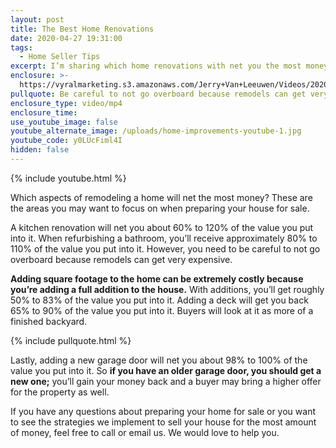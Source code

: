 ```yaml
---
layout: post
title: The Best Home Renovations
date: 2020-04-27 19:31:00
tags:
  - Home Seller Tips
excerpt: I’m sharing which home renovations with net you the most money when you sell.
enclosure: >-
  https://vyralmarketing.s3.amazonaws.com/Jerry+Van+Leeuwen/Videos/2020/The+Best+Home+Renovations.mp4
pullquote: Be careful to not go overboard because remodels can get very expensive.
enclosure_type: video/mp4
enclosure_time:
use_youtube_image: false
youtube_alternate_image: /uploads/home-improvements-youtube-1.jpg
youtube_code: y0LUcFiml4I
hidden: false
---
```


{% include youtube.html %}

Which aspects of remodeling a home will net the most money? These are the areas you may want to focus on when preparing your house for sale.&nbsp;

A kitchen renovation will net you about 60% to 120% of the value you put into it. When refurbishing a bathroom, you’ll receive approximately 80% to 110% of the value you put into it. However, you need to be careful to not go overboard because remodels can get very expensive.&nbsp;

**Adding square footage to the home can be extremely costly because you’re adding a full addition to the house.** With additions, you’ll get roughly 50% to 83% of the value you put into it. Adding a deck will get you back 65% to 90% of the value you put into it. Buyers will look at it as more of a finished backyard.&nbsp;

{% include pullquote.html %}

Lastly, adding a new garage door will net you about 98% to 100% of the value you put into it. So **if you have an older garage door, you should get a new one;** you’ll gain your money back and a buyer may bring a higher offer for the property as well.&nbsp;

If you have any questions about preparing your home for sale or you want to see the strategies we implement to sell your house for the most amount of money, feel free to call or email us. We would love to help you.